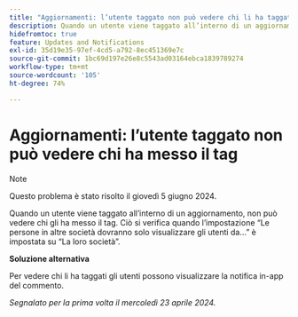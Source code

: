```yaml
---
title: "Aggiornamenti: l’utente taggato non può vedere chi li ha taggati"
description: Quando un utente viene taggato all’interno di un aggiornamento, non può vedere chi gli ha messo il tag. Ciò si verifica quando l’impostazione Persone in altre società dovrebbe visualizzare gli utenti solo da ... è impostata su La loro società.
hidefromtoc: true
feature: Updates and Notifications
exl-id: 35d19e35-97ef-4cd5-a792-8ec451369e7c
source-git-commit: 1bc69d197e26e8c5543ad03164ebca1839789274
workflow-type: tm+mt
source-wordcount: '105'
ht-degree: 74%

---
```


# Aggiornamenti: l’utente taggato non può vedere chi ha messo il tag

>[!NOTE]
>
>Questo problema è stato risolto il giovedì 5 giugno 2024.

Quando un utente viene taggato all’interno di un aggiornamento, non può vedere chi gli ha messo il tag. Ciò si verifica quando l’impostazione “Le persone in altre società dovranno solo visualizzare gli utenti da...” è impostata su “La loro società”.

**Soluzione alternativa**

Per vedere chi li ha taggati gli utenti possono visualizzare la notifica in-app del commento.

_Segnalato per la prima volta il mercoledì 23 aprile 2024._
